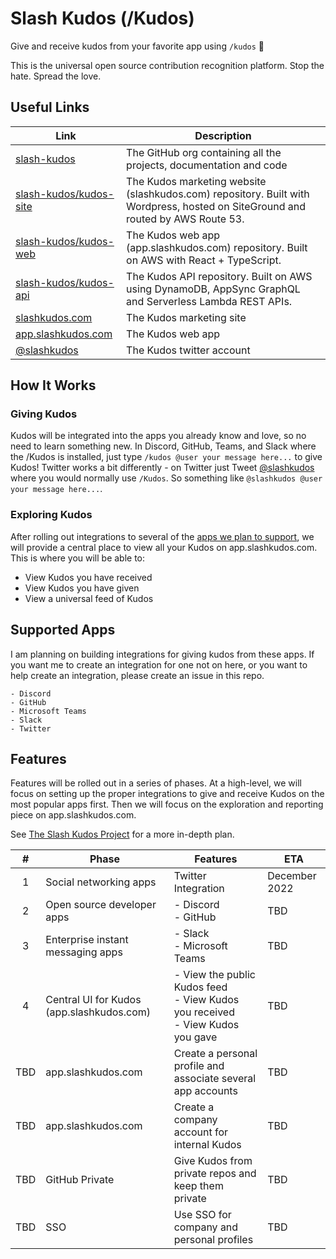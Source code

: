 # Slash Kudos (/Kudos)

Give and receive kudos from your favorite app using `/kudos` 🎉

This is the universal open source contribution recognition platform. Stop the hate. Spread the love.

## Useful Links

| Link | Description |
| ---- | ----------- |
| [slash-kudos](https://github.com/slash-kudos) | The GitHub org containing all the projects, documentation and code |
| [slash-kudos/kudos-site](https://github.com/slash-kudos/kudos-site) | The Kudos marketing website (slashkudos.com) repository. Built with Wordpress, hosted on SiteGround and routed by AWS Route 53. |
| [slash-kudos/kudos-web](https://github.com/slash-kudos/kudos-web) | The Kudos web app (app.slashkudos.com) repository. Built on AWS with React + TypeScript. |
| [slash-kudos/kudos-api](https://github.com/slash-kudos/kudos-api) | The Kudos API repository. Built on AWS using DynamoDB, AppSync GraphQL and Serverless Lambda REST APIs. |
| [slashkudos.com](slashkudos.com) | The Kudos marketing site |
| [app.slashkudos.com](app.slashkudos.com) | The Kudos web app |
| [@slashkudos][Kudos Twitter] | The Kudos twitter account |

## How It Works

### Giving Kudos

Kudos will be integrated into the apps you already know and love, so no need to learn something new. In Discord, GitHub, Teams, and Slack where the /Kudos is installed, just type `/kudos @user your message here...` to give Kudos! Twitter works a bit differently - on Twitter just Tweet [@slashkudos][Kudos Twitter] where you would normally use `/Kudos`. So something like `@slashkudos @user your message here...`.

### Exploring Kudos

After rolling out integrations to several of the [apps we plan to support](#supported-apps), we will provide a central place to view all your Kudos on app.slashkudos.com. This is where you will be able to:

- View Kudos you have received
- View Kudos you have given
- View a universal feed of Kudos

## Supported Apps

I am planning on building integrations for giving kudos from these apps. If you want me to create an integration for one not on here, or you want to help create an integration, please create an issue in this repo.

```
- Discord
- GitHub
- Microsoft Teams
- Slack
- Twitter
```

## Features

Features will be rolled out in a series of phases. At a high-level, we will focus on setting up the proper integrations to give and receive Kudos on the most popular apps first. Then we will focus on the exploration and reporting piece on app.slashkudos.com.

See [The Slash Kudos Project](https://github.com/orgs/slash-kudos/projects/1/views/1) for a more in-depth plan.

| # | Phase | Features | ETA |
| :-: | ----- | -------- | ---
| 1 | Social networking apps | Twitter Integration | December 2022
| 2 | Open source developer apps | - Discord<br/>- GitHub | TBD
| 3 | Enterprise instant messaging apps | - Slack<br/>- Microsoft Teams | TBD
| 4 | Central UI for Kudos (app.slashkudos.com) | - View the public Kudos feed<br/>- View Kudos you received<br/>- View Kudos you gave | TBD
| TBD | app.slashkudos.com | Create a personal profile and associate several app accounts | TBD
| TBD | app.slashkudos.com | Create a company account for internal Kudos | TBD
| TBD | GitHub Private | Give Kudos from private repos and keep them private | TBD
| TBD | SSO | Use SSO for company and personal profiles | TBD

<!-- Links -->
[Kudos Twitter]: https://twitter.com/slashkudos
